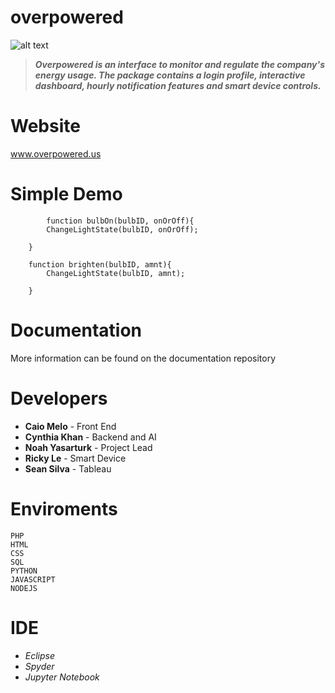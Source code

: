 # overpowered

![alt text](https://github.com/overpowered-gsu/overpowered/overpoweredlight.png)
> **_Overpowered is an interface to monitor and regulate the company's energy usage. The package contains a login profile, 
interactive dashboard, hourly notification features and smart device controls._**

# Website

www.overpowered.us

# Simple Demo

            function bulbOn(bulbID, onOrOff){
			ChangeLightState(bulbID, onOrOff);
			
		}
		
		function brighten(bulbID, amnt){
			ChangeLightState(bulbID, amnt);
			
		}
# Documentation

More information can be found on the documentation repository

# Developers
- **Caio Melo** - Front End 
- **Cynthia Khan** - Backend and AI
- **Noah Yasarturk** - Project Lead
- **Ricky Le** - Smart Device 
- **Sean Silva** - Tableau 

# Enviroments
```
PHP
HTML
CSS
SQL
PYTHON
JAVASCRIPT
NODEJS
```
# IDE

* *Eclipse*
* *Spyder*
* *Jupyter Notebook*